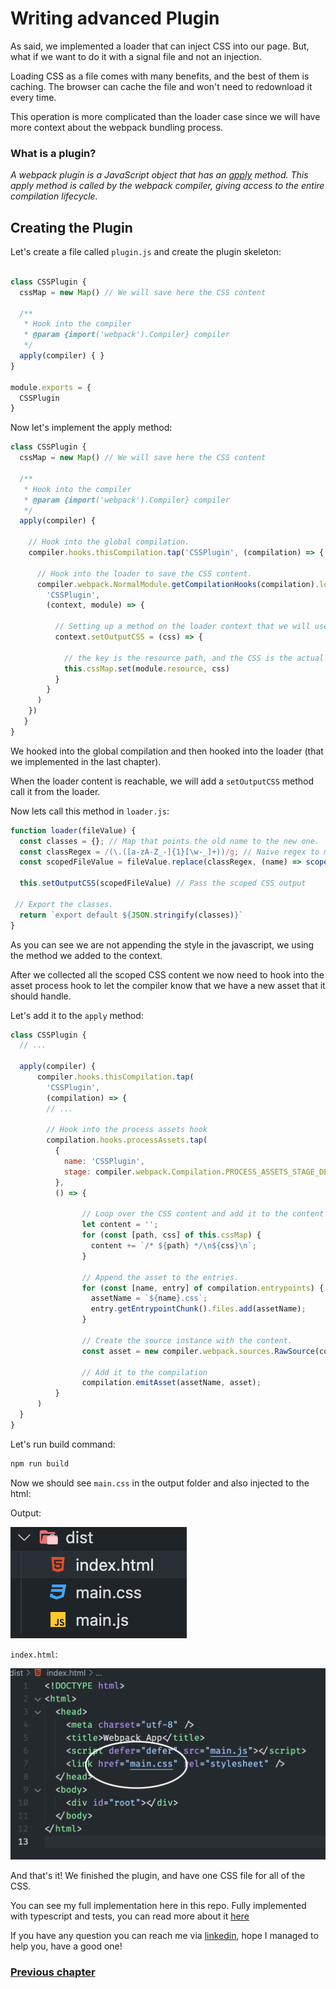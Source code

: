 
# Writing advanced Plugin

As said, we implemented a loader that can inject CSS into our page.
But, what if we want to do it with a signal file and not an injection.

Loading CSS as a file comes with many benefits, and the best of them is caching.
The browser can cache the file and won't need to redownload it every time.

This operation is more complicated than the loader case since we will have more context about the webpack bundling process.

### What is a plugin?

*A webpack plugin is a JavaScript object that has an [apply](https://developer.mozilla.org/en-US/docs/Web/JavaScript/Reference/Global_Objects/Function/apply) method. This apply method is called by the webpack compiler, giving access to the entire compilation lifecycle.*


## Creating the Plugin

Let's create a file called `plugin.js` and create the plugin skeleton: 

```js

class CSSPlugin {
  cssMap = new Map() // We will save here the CSS content

  /**
   * Hook into the compiler
   * @param {import('webpack').Compiler} compiler 
   */
  apply(compiler) { }
}

module.exports = {
  CSSPlugin
}

```


Now let's implement the apply method: 

```js 
class CSSPlugin {
  cssMap = new Map() // We will save here the CSS content

  /**
   * Hook into the compiler
   * @param {import('webpack').Compiler} compiler 
   */
  apply(compiler) {

    // Hook into the global compilation.
    compiler.hooks.thisCompilation.tap('CSSPlugin', (compilation) => {

      // Hook into the loader to save the CSS content.
      compiler.webpack.NormalModule.getCompilationHooks(compilation).loader.tap(
        'CSSPlugin',
        (context, module) => {

          // Setting up a method on the loader context that we will use inside the loader.
          context.setOutputCSS = (css) => {

            // the key is the resource path, and the CSS is the actual content.
            this.cssMap.set(module.resource, css)
          }
        }
      )
    })
   }
}
```


We hooked into the global compilation and then hooked into the loader (that we implemented in the last chapter).

When the loader content is reachable, we will add a `setOutputCSS` method call it from the loader.

Now lets call this method in `loader.js`:

```js
function loader(fileValue) {
  const classes = {}; // Map that points the old name to the new one.
  const classRegex = /(\.([a-zA-Z_-]{1}[\w-_]+))/g; // Naive regex to match everything that start with dot.
  const scopedFileValue = fileValue.replace(classRegex, (name) => scope(name, this.resourcePath, classes)); // Replace the old class with the new one and add it to the classes object

  this.setOutputCSS(scopedFileValue) // Pass the scoped CSS output

 // Export the classes.
  return `export default ${JSON.stringify(classes)}`
}

```

As you can see we are not appending the style in the javascript, we using the method we added to the context.

After we collected all the scoped CSS content we now need to hook into the asset process hook to let the compiler know that we have a new asset that it should handle.

Let's add it to the `apply` method:

```js
class CSSPlugin {
  // ...

  apply(compiler) {
      compiler.hooks.thisCompilation.tap(
        'CSSPlugin', 
        (compilation) => {
        // ...

        // Hook into the process assets hook
        compilation.hooks.processAssets.tap(
          {
            name: 'CSSPlugin',
            stage: compiler.webpack.Compilation.PROCESS_ASSETS_STAGE_DERIVED
          },
          () => {

                // Loop over the CSS content and add it to the content variable
                let content = '';
                for (const [path, css] of this.cssMap) {
                  content += `/* ${path} */\n${css}\n`;
                }

                // Append the asset to the entries.
                for (const [name, entry] of compilation.entrypoints) {
                  assetName = `${name}.css`;
                  entry.getEntrypointChunk().files.add(assetName);
                }

                // Create the source instance with the content.
                const asset = new compiler.webpack.sources.RawSource(content, false);

                // Add it to the compilation
                compilation.emitAsset(assetName, asset);
          }
      )
  }
}
```

Let's run build command:

```bash
npm run build
```

Now we should see `main.css` in the output folder and also injected to the html:

Output:

![Output](./assets/css-plugin-output.png)

`index.html`:

![HTML File](./assets/css-plugin-html-file.png)


And that's it!
We finished the plugin, and have one CSS file for all of the CSS.

You can see my full implementation here in this repo.
Fully implemented with typescript and tests, you can read more about it [here](../README.md)

If you have any question you can reach me via [linkedin](https://www.linkedin.com/in/tzach-bonfil-21b822187/), hope I managed to help you, have a good one!

### [Previous chapter](./css-loader.md)